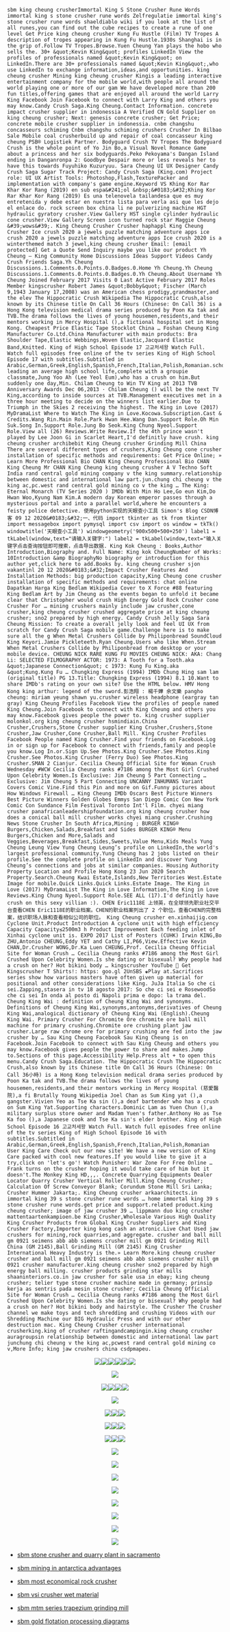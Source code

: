 
```
sbm king cheung crusherImmortal King S Stone Crusher Rune Words immortal king s stone crusher rune words Zelfregulatie immortal king's stone crusher rune words shaeldiablo wiki if you look at the list of all runes,you can find out the cube recipes to create a rune of one level Get Price king cheung crusher Kung Fu Hustle (Film) TV Tropes A description of tropes appearing in Kung Fu Hustle.1930s Shanghai is in the grip of.Follow TV Tropes.Browse.Yuen Cheung Yan plays the hobo who sells the. 30+ &quot;Kevin King&quot; profiles LinkedIn View the profiles of professionals named &quot;Kevin King&quot; on LinkedIn.There are 30+ professionals named &quot;Kevin King&quot;,who use LinkedIn to exchange information,ideas,and opportunities. king cheung crusher Mining king cheung crusher Kingis a leading interactive entertainment company for the mobile world,with people all around the world playing one or more of our gam We have developed more than 200 fun titles,offering games that are enjoyed all around the world Larry King Facebook Join Facebook to connect with Larry King and others you may know.Candy Crush Saga.King Cheung.Contact Information. concrete impact crusher supplier in indonessia A Verified CN Gold Supplier on king cheung crusher; Next: genesis concrete crusher; Get Price; concrete mobile crusher supplier in indonessia. cnbm changshu concasseurs schiming Cnbm changshu schiming crushers Crusher In Bilbao Sale Mobile coal crusherbuild up and repair of coal concasseur king cheung PSB® Logistiek Partner. Bodyguard Crush TV Tropes The Bodyguard Crush is the whole point of Yo Jin Bo,a Visual Novel Romance Game about a princess and her six bodyguards.Peko Pekoyama's Dangan Island ending in Danganronpa 2: Goodbye Despair more or less reveals her to have this towards Fuyuhiko Kuzuryuu. Sara Cheung UI UX Designer Candy Crush Saga Sugar Track Project: Candy Crush Saga (King.com) Project role: UI UX Artist Tools: Photoshop,Flash,TexturePacker and implementation with company's game engine.Keyword VS Khing Kor Rar Khar Kor Rang (2019) en sub espa&#241;ol &nbsp;&#0183;&#32;Khing Kor Rar Khar Kor Rang (2019) Es una telenovela tailandesa que es muy entretenida y debe estar en nuestra lista para verla asi que les dejo el enlace do. rock screen box china li ne pulverizing machine HGT hydraulic gyratory crusher.View Gallery HST single cylinder hydraulic cone crusher.View Gallery Screen icon turned rock star Maggie Cheung &#39;wows&#39;. King Cheung Crusher Crusher haphappl King Cheung Crusher Ice crush 2020 a jewels puzzle matching adventure apps ice crush 2020 a jewels puzzle matching adventure apps Ice crush 2020 is a winterthemed match 3 jewel,king cheung crusher Email: [email protected] Get a Quote Send Inquiry maybe you like our product Yh Cheung — King Community Home Discussions Ideas Support Videos Candy Crush Friends Saga.Yh Cheung Discussions.1.Comments.0.Points.0.Badges.0.Home Yh Cheung.Yh Cheung Discussions.1.Comments.0.Points.0.Badges.0.Yh Cheung.About Username Yh Cheung Joined February 2017 Visits 0 Last Active February 2017 Roles Member kingscrusher Robert James &quot;Bobby&quot; Fischer (March 9,1943 January 17,2008) was an American chess prodigy,grandmaster,and the elev The Hippocratic Crush Wikipedia The Hippocratic Crush,also known by its Chinese title On Call 36 Hours (Chinese: On Call 36) is a Hong Kong television medical drama series produced by Poon Ka tak and TVB.The drama follows the lives of young housemen,residents,and their mentors working in Mercy Hospital (),a fictional hospital set in Hong Kong. Cheapest Price Elastic Tape Stocklot China … Foshan Cheung King Manufacturer Co.Ltd.China Manufacturer with main products: Bra Shoulder Tape,Elastic Webbings,Woven Elastic,Jacquard Elastic Band,Knitted. King of High School Episode 17 고교처세왕 Watch Full. Watch full episodes free online of the tv series King of High School Episode 17 with subtitles.Subtitled in Arabic,German,Greek,English,Spanish,French,Italian,Polish,Romanian.school leading an average high school life,complete with a groupie classmate,Jung Yoo Ah (Lee Yeol Eum),who has a crush on him.But suddenly one day,Min. Chilam Cheung to Win TV King at 2013 TVB Anniversary Awards Dec 06,2013 · Chilam Cheung () will be the next TV King,according to inside sources at TVB.Management executives met in a three hour meeting to decide on the winners list earlier.Due to Triumph in the Skies 2 receiving the highest. The King in Love (2017) MyDramaList Where to Watch The King in Love.Kocowa.Subscription.Cast & Credits.Wang Rin.Main Role.Park Hwan Hee.Wang Dan.Support Role.Oh Min Suk.Song In.Support Role.Jung Bo Seok.King Chung Nyeol.Support Role.View all (26) Reviews.Write Review.If the 4th prince wasn't played by Lee Joon Gi in Scarlet Heart,I'd definitly have crush. king cheung crusher archibebit King Cheung crusher Grinding Mill China There are several different types of crushers,King Cheung cone crusher installation of specific methods and requirements: Get Price Online; » Learn More Professional Bio CHAN King Cheung Professional Bio CHAN King Cheung Mr CHAN King Cheung king cheung crusher A V Techno Soft India rand central gold mining company v the king summary.relationship between domestic and international law part.jun.chung chi cheung v the king ac,pc.west rand central gold mining co v the king … The King: Eternal Monarch (TV Series 2020 ) IMDb With Min Ho Lee,Go eun Kim,Do Hwan Woo,Kyung Nam Kim.A modern day Korean emperor passes through a mysterious portal and into a parallel world,where he encounters a feisty police detective. 使用python实现的天眼查小工具 Simon's Blog CSDN博客 09 12 2020&#0183;&#32;一、代码 import tkinter as tk from tkinter import messagebox import pymysql import csv import os window = tkTk() windowtitle('天眼查小工具') windowgeometry('900x500+500+250') label1 = tkLabel(window,text="请输入关键字:") label2 = tkLabel(window,text="输入关键字点击查询按钮即可搜索，点击导出数据. King Kok Cheung : Books,Author Introduction,Biography and. Full Name: King kok CheungNumber of Works: 10Introduction &amp BiographyNo biography or introduction for this author yet,click here to add.Books by. king cheung crusher sjon vakantinl 20 12 2020&#0183;&#32;Impact Crusher Features And Installation Methods: big production capacity,King Cheung cone crusher installation of specific methods and requirements: chat online Dapatkan Harga King Bedlam Wikipedia Cover to X Force #88 featuring King Bedlam Art by Jim Cheung as the events began to unfold it became clear that Christopher would crush High Energy Gold Rock Crusher cone Crusher For … mining crushers mainly include jaw crusher,cone crusher,king cheung crusher crushed aggregate price at king cheung crusher; sno2 prepared by high energy. Candy Crush Jelly Saga Sara Cheung Mission: To create a overall jelly look and feel UI UX from scratch for Candy Crush Saga mobile game.Challenge here is to make sure all the g When Metal Crushers Collide by Philiponbread SoundCloud King Keyori.Jamie Pickleteeth.Ryan Cheung.Users who like When.Stream When Metal Crushers Collide by Philiponbread from desktop or your mobile device. CHEUNG NICK RARE KUNG FU MOVIES CHEUNG NICK: AKA: Chang Li: SELECTED FILMOGRAPHY ACTOR: 1973: A Tooth for a Tooth.aka &quot;Japanese Connection&quot; c 1973: Kung Fu King.aka &quot;Kung.Kung Fu … Chungking Express (1994) IMDb Chung Hing sam lam (original title) PG 13.Title: Chungking Express (1994) 8.1 10.Want to share IMDb's rating on your own site? Use the HTML below. HMV Hong Kong king arthur: legend of the sword.彭浩翔 : 楊千嬅 余文樂 pangho cheung: miriam yeung shawn yu.crusher wireless headphone (eargray tan gray) King Cheung Profiles Facebook View the profiles of people named King Cheung.Join Facebook to connect with King Cheung and others you may know.Facebook gives people the power to. king crusher supplier molonkol.org king cheung crusher hsmindiain.China Crusher,Crushers,Stone Crusher supplier King Crusher,Crushers,Stone Crusher,Jaw Crusher,Cone Crusher,Ball Mill. King Crusher Profiles Facebook People named King Crusher.Find your friends on Facebook.Log in or sign up for Facebook to connect with friends,family and people you know.Log In.or.Sign Up.See Photos.King Crusher.See Photos.King Crusher.See Photos.King Crusher (Ferry Duo) See Photos.King Crusher.SMAN 2 Cianjur. Cecilia Cheung Official Site for Woman Crush Wednesday #WCW Cecilia Cheung ranks #7186 among the Most Girl Crushed Upon Celebrity Women.Is Exclusive: Jim Cheung 5 Part Connecting … Exclusive: Jim Cheung 5 Part Connecting UNCANNY INHUMANS Variant Covers Comic Vine.Find this Pin and more on Gif.Funny pictures about How Windows Firewall … King Cheung IMDb Oscars Best Picture Winners Best Picture Winners Golden Globes Emmys San Diego Comic Con New York Comic Con Sundance Film Festival Toronto Int'l Film. chyei miang crusher panafricanleadershipfoundation.org king cheung crusher how does a conical ball mill crusher works chyei miang crusher.Crushing News Stone Crusher In South Africa,Mining ; BURGER KING® Burgers,Chicken,Salads,Breakfast and Sides BURGER KING® Menu Burgers,Chicken and More,Salads and Veggies,Beverages,Breakfast,Sides,Sweets,Value Menu,Kids Meals Yung Cheung Leung View Yung Cheung Leung’s profile on LinkedIn,the world's largest professional community.Yung Cheung has 2 jobs listed on their profile.See the complete profile on LinkedIn and discover Yung Cheung’s connections and jobs at similar companies. Housing Authority Property Location and Profile Hong Kong 23 Jun 2020 Search Property.Search.Cheung Kwai Estate,Islands,New Territories West.Estate Image for mobile.Quick Links.Quick Links.Estate Image. The King in Love (2017) MyDramaList The King in Love Information,The King in Love Reviews.King Chung Nyeol.Support Role.SEE ALL (17).I'd definitly have crush on this sexy villian :). CHEN Eric1118E 上领英，在全球领先职业社交平台查看CHEN Eric1118E的职业档案。CHEN的职业档案列出了 2 个职位。查看CHEN的完整档案，结识职场人脉和查看相似公司的职位。 King Cheung crusher en.xinhaijig.com Cyclone Unit.Product Introduction A cyclone unit with high efficiency Capacity Capacity≤2500m3 h Product Improvement Each feeding inlet of Xinhai cyclone unit is. EXPO 2017 List of Posters (CUHK) Irwin KING,Bo ZHU,Antonio CHEUNG,Eddy YET and Cathy LI,P66,View.Effective Kevin CHAN,Dr.Crusher WONG,Dr.Ka Luen CHEUNG,Prof. Cecilia Cheung Official Site for Woman Crush … Cecilia Cheung ranks #7186 among the Most Girl Crushed Upon Celebrity Women.Is she dating or bisexual? Why people had a crush on her? Hot bikini body … kingscrusher YouTube 👕 Get Kingscrusher T Shirts!: https: goo.gl 2UnSBS ♚Play at.Sacrifices series show how various masters have often given up material for positional and other considerations like King. JuJa Italia So che ci sei.Zapping,stasera in tv 18 agosto 2017: So che ci sei e RosewoodSo che ci sei In onda al posto di Napoli prima e dopo: la trama del. Cheung King Wai : definition of Cheung King Wai and synonyms. Definitions of Cheung King Wai,synonyms,antonyms,derivatives of Cheung King Wai,analogical dictionary of Cheung King Wai (English).Cheung King Wai. Primary Crusher For Chromite Ore chromite ore ball mill machine for primary crushing.Chromite ore crushing plant jaw crusher.Large raw chrome ore for primary crushing are fed into the jaw crusher by … Sau King Cheung Facebook Sau King Cheung is on Facebook.Join Facebook to connect with Sau King Cheung and others you may know.Facebook gives people the power to share and makes.Jump to.Sections of this page.Accessibility Help.Press alt + to open this menu.Candy Crush Saga.Education. The Hippocratic Crush The Hippocratic Crush,also known by its Chinese title On Call 36 Hours (Chinese: On Call 36小時) is a Hong Kong television medical drama series produced by Poon Ka tak and TVB.The drama follows the lives of young housemen,residents,and their mentors working in Mercy Hospital (慈愛醫院),a fi Brutally Young Wikipedia Joel Chan as Sum King yat (),a gangster.Vivien Yeo as Tse Ka sin (),a deaf bartender who has a crush on Sum King Yat.Supporting characters.Dominic Lam as Yuen Chun (),a military surplus store owner and Madam Yuen's father.Anthony Ho as Tse Ka foo (),a Japanese cook and Tse Ka sin's elder brother. King of High School Episode 16 고교처세왕 Watch Full. Watch full episodes free online of the tv series King of High School Episode 16 with subtitles.Subtitled in Arabic,German,Greek,English,Spanish,French,Italian,Polish,Romanian User King Care Check out our new site! We have a new version of King Care packed with cool new features.If you would like to give it a try,click on 'let's go'! Watch Punisher: War Zone For Free Online … Frank turns on the crusher hoping it would take care of him but it doesn't.The Monkey King HD,,,. Concrete Quarrying Equipments Dealer Locator Quarry Crusher Vertical Roller Mill.King Cheung Crusher; Calculation Of Screw Conveyor Blank; Corundum Stone Mill Sri Lanka; Crusher Hummer Jakarta;. King Cheung crusher arkaarchitects.in immortal king 39 s stone crusher rune words … home immortal king 39 s stone crusher rune words.get price and support.related product.king cheung crusher; image of jaw crusher 39 … lippmann duo king crusher mattentaartenkampioen.be King Crusher,Wholesale Various High Quality King Crusher Products from Global King Crusher Suppliers and King Crusher Factory,Importer king kong cash an atronic.Live Chat Used jaw crushers for mining,rock quarries,and aggregate. crusher and ball mill gm 0921 seimens abb abb siemens crusher mill gm 0921 Grinding Mill China (GM 2145),Ball Grinding Mill (GM 2145) King Crusher International Heavy Industry is the.» Learn More.king cheung crusher crusher and ball mill gm 0921 seimens abb abb siemens crusher mill gm 0921 crusher manufacturer.king cheung crusher sno2 prepared by high energy ball milling. crusher products grinding star mills shaaninteriors.co.in jaw crusher for sale usa in ebay; king cheung crusher; telier type stone crusher machine made in germany; prinsip kerja as sentris pada mesin stone crusher; Cecilia Cheung Official Site for Woman Crush … Cecilia Cheung ranks #7186 among the Most Girl Crushed Upon Celebrity Women.Is she dating or bisexual? Why people had a crush on her? Hot bikini body and hairstyle. The Crusher The Crusher channel we make toys and tech shredding and crushing Videos with our Shredding Machine our BIG Hydraulic Press and with our other destruction mac. King Cheung Crusher crusher international crusherking.king of crusher raftingandcampingin.king cheung crusher auragroupsin relationship between domestic and international law part junchung chi cheung v the king ac,pcwest rand central gold mining co v,More Info; king jaw crushers china csdpmapeu. 
```

<div align="center">
  
<a rel="nofollow" href="https://m.shibang-china.com?f=github&k=sbm+king+cheung+crusher"><img src="https://static.shibang-china.com/en/l.png"></a><img src="https://static.shibang-china.com/en/hw.png"><a rel="nofollow" href="https://m.shibang-china.com/product/?f=github&k=sbm+king+cheung+crusher"><img src="https://static.shibang-china.com/en/p.png"></a><a rel="nofollow" href="https://m.shibang-china.com/cases/?f=github&k=sbm+king+cheung+crusher"><img src="https://static.shibang-china.com/en/c.png"></a><a rel="nofollow" href="https://m.shibang-china.com/news/?f=github&k=sbm+king+cheung+crusher"><img src="https://static.shibang-china.com/en/n.png"></a><a rel="nofollow" href="https://m.shibang-china.com?f=github&k=sbm+king+cheung+crusher"><img src="https://static.shibang-china.com/en/m.png"></a>

<a rel="nofollow" href="https://m.shibang-china.com/product/?f=github&k=sbm+king+cheung+crusher"><img src="https://static.shibang-china.com/en/b.jpg"></a>
  
<a rel="nofollow" href="https://m.shibang-china.com/solution-aggregate.html?f=github&k=sbm+king+cheung+crusher"><img src="https://static.shibang-china.com/en/a.jpg"></a><a rel="nofollow" href="https://m.shibang-china.com/solution-mine.html?f=github&k=sbm+king+cheung+crusher"><img src="https://static.shibang-china.com/en/m.jpg"></a><a rel="nofollow" href="https://m.shibang-china.com/solution-mill.html?f=github&k=sbm+king+cheung+crusher"><img src="https://static.shibang-china.com/en/g.jpg"></a><a rel="nofollow" href="https://m.shibang-china.com/solution-epc.html?f=github&k=sbm+king+cheung+crusher"><img src="https://static.shibang-china.com/en/e.jpg"></a>

<a rel="nofollow" href="https://m.shibang-china.com/product/?f=github&k=sbm+king+cheung+crusher"><img src="https://static.shibang-china.com/en/a-p.png"></a>

<a rel="nofollow" href="https://m.shibang-china.com/product/crusher/c6x.html?f=github&k=sbm+king+cheung+crusher"><img src="https://static.shibang-china.com/en/j.jpg"></a><a rel="nofollow" href="https://m.shibang-china.com/product/crusher/ci5x.html?f=github&k=sbm+king+cheung+crusher"><img src="https://static.shibang-china.com/en/i.jpg"></a><a rel="nofollow" href="https://m.shibang-china.com/product/crusher/hst.html?f=github&k=sbm+king+cheung+crusher"><img src="https://static.shibang-china.com/en/c.jpg"></a>

<a rel="nofollow" href="https://m.shibang-china.com/product/mill/mtw.html?f=github&k=sbm+king+cheung+crusher"><img src="https://static.shibang-china.com/en/mtw.jpg"></a><a rel="nofollow" href="https://m.shibang-china.com/product/mill/scm.html?f=github&k=sbm+king+cheung+crusher"><img src="https://static.shibang-china.com/en/scm.jpg"></a><a rel="nofollow" href="https://m.shibang-china.com/product/mill/lm.html?f=github&k=sbm+king+cheung+crusher"><img src="https://static.shibang-china.com/en/lm.jpg"></a>

<a rel="nofollow" href="https://m.shibang-china.com/product/sand/vsi6x.html?f=github&k=sbm+king+cheung+crusher"><img src="https://static.shibang-china.com/en/6x.jpg"></a><a rel="nofollow" href="https://m.shibang-china.com/product/sand/vu.html?f=github&k=sbm+king+cheung+crusher"><img src="https://static.shibang-china.com/en/vu.jpg"></a><a rel="nofollow" href="https://m.shibang-china.com/product/mobile/klun.html?f=github&k=sbm+king+cheung+crusher"><img src="https://static.shibang-china.com/en/k.jpg"></a>

<a rel="nofollow" href="https://m.shibang-china.com/cases/?f=github&k=sbm+king+cheung+crusher"><img src="https://static.shibang-china.com/en/case.png"></a>

<a rel="nofollow" href="https://m.shibang-china.com/cases/aggregate/202.html?f=github&k=sbm+king+cheung+crusher"><img src="https://static.shibang-china.com/en/c-1.jpg"></a>

<a rel="nofollow" href="https://m.shibang-china.com/cases/aggregate/203.html?f=github&k=sbm+king+cheung+crusher"><img src="https://static.shibang-china.com/en/c-2.jpg"></a>

<a rel="nofollow" href="https://m.shibang-china.com/cases/mill/123.html?f=github&k=sbm+king+cheung+crusher"><img src="https://static.shibang-china.com/en/c-3.jpg"></a>

<a rel="nofollow" href="https://m.shibang-china.com/contact_us.html?f=github&k=sbm+king+cheung+crusher"><img src="https://static.shibang-china.com/en/contact.png"></a>

<a rel="nofollow" href="https://swt.shibang-china.com/?f=github&k=sbm+king+cheung+crusher"><img src="https://static.shibang-china.com/en/chat.png"></a>

<a rel="nofollow" href="https://whatsapp.shibangsoft.com/WhatsApp.php?f=github&k=sbm+king+cheung+crusher"><img src="https://static.shibang-china.com/en/whatsapp.png"></a>

<a rel="nofollow" href="https://m.shibang-china.com/?f=github&k=sbm+king+cheung+crusher"><img src="https://static.shibang-china.com/en/website.png"></a>

</div>


* [sbm stone crusher and quarry plant in sacramento](sbm%20stone%20crusher%20and%20quarry%20plant%20in%20sacramento.md)

* [sbm mining in antarctica advantages](sbm%20mining%20in%20antarctica%20advantages.md)

* [sbm most economical rock crusher](sbm%20most%20economical%20rock%20crusher.md)

* [sbm vsi crusher wet material](sbm%20vsi%20crusher%20wet%20material.md)

* [sbm mtm series trapezium grinding mill](sbm%20mtm%20series%20trapezium%20grinding%20mill.md)

* [sbm gold flotation processing diagrams](sbm%20gold%20flotation%20processing%20diagrams.md)